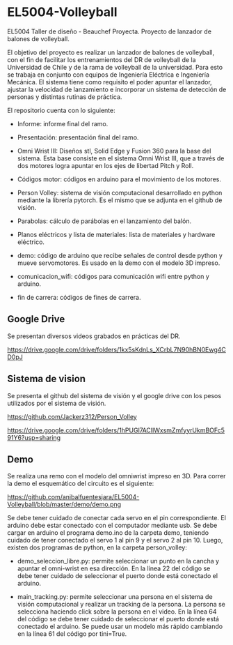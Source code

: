 # EL5004-Volleyball
EL5004 Taller de diseño - Beauchef Proyecta. Proyecto de lanzador de balones de volleyball.

El objetivo del proyecto es realizar un lanzador de balones de volleyball, con el fin de facilitar los entrenamientos del DR de volleyball de la Universidad de Chile y de la rama de volleyball de la universidad. Para esto se trabaja en conjunto con equipos de Ingeniería Eléctrica e Ingeniería Mecánica. El sistema tiene como requisito el poder apuntar el lanzador, ajustar la velocidad de lanzamiento e incorporar un sistema de detección de personas y distintas rutinas de práctica.

El repositorio cuenta con lo siguiente:

- Informe: informe final del ramo.

- Presentación: presentación final del ramo.

- Omni Wrist III: Diseños stl, Solid Edge y Fusion 360 para la base del sistema. Esta base consiste en el sistema Omni Wrist III, que a través de dos motores logra apuntar en los ejes de libertad Pitch y Roll.

- Códigos motor: códigos en arduino para el movimiento de los motores.

- Person Volley: sistema de visión computacional desarrollado en python mediante la librería pytorch. Es el mismo que se adjunta en el github de visión.

- Parabolas: cálculo de parábolas en el lanzamiento del balón.

- Planos eléctricos y lista de materiales: lista de materiales y hardware eléctrico.

- demo: código de arduino que recibe señales de control desde python y mueve servomotores. Es usado en la demo con el modelo 3D impreso.

- comunicacion_wifi: códigos para comunicación wifi entre python y arduino.

- fin de carrera: códigos de fines de carrera.

## Google Drive

Se presentan diversos videos grabados en prácticas del DR.

https://drive.google.com/drive/folders/1kx5sKdnLs_XCrbL7N90hBN0Ewg4CD0pJ

## Sistema de vision

Se presenta el github del sistema de visión y el google drive con los pesos utilizados por el sistema de visión.

https://github.com/Jackerz312/Person_Volley

https://drive.google.com/drive/folders/1hPUGl7ACIlWxsmZmfyyrUkmBOFc591Y6?usp=sharing

## Demo

Se realiza una remo con el modelo del omniwrist impreso en 3D. Para correr la demo el esquemático del circuito es el siguiente:

https://github.com/anibalfuentesjara/EL5004-Volleyball/blob/master/demo/demo.png

Se debe tener cuidado de conectar cada servo en el pin correspondiente. El arduino debe estar conectado con el computador mediante usb. Se debe cargar en arduino el programa demo.ino de la carpeta demo, teniendo cuidado de tener conectado el servo 1 al pin 9 y el servo 2 al pin 10. Luego, existen dos programas de python, en la carpeta person_volley:

- demo_seleccion_libre.py: permite seleccionar un punto en la cancha y apuntar el omni-wrist en esa dirección. En la línea 22 del código se debe tener cuidado de seleccionar el puerto donde está conectado el arduino.

- main_tracking.py: permite seleccionar una persona en el sistema de visión computacional y realizar un tracking de la persona. La persona se selecciona haciendo click sobre la persona en el video. En la línea 64 del código se debe tener cuidado de seleccionar el puerto donde está conectado el arduino. Se puede usar un modelo más rápido cambiando en la línea 61 del código por tini=True.
